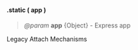 #### .static ( app )
> _@param_ **app** {Object} - Express app

Legacy Attach Mechanisms 

<div class="code-header addGitHubLink" data-file="index.js#L128-L133"> </div><pre class=" language-javascript hideCode api"></pre> 
